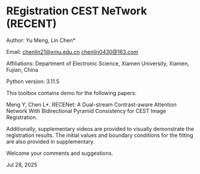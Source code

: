 # **RE**gistration **CE**ST **N**e**T**work (RECENT)

Author: Yu Meng, Lin Chen*

Email:  chenlin21@xmu.edu.cn chenlin0430@163.com   
   
Affiliations:
Department of Electronic Science, Xiamen University, Xiamen, Fujian, China

Python version: 3.11.5

This toolbox contains demo for the following papers:

Meng Y, Chen L*. RECENet: A Dual-stream Contrast-aware Attention Network With Bidirectional Pyramid Consistency for CEST Image Registration.

Additionally, supplementary videos are provided to visually demonstrate the registration results. The initial values and boundary conditions for the fitting are also provided in supplementary. 

Welcome your comments and suggestions.

Jul 28, 2025
